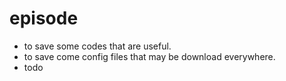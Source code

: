 # episode

- to save some codes that are useful.
- to save come config files that may be download everywhere.
- todo
